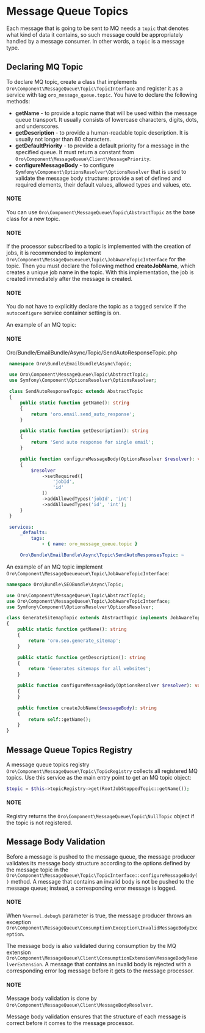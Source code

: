 <a id="dev-guide-mq-topics"></a>

# Message Queue Topics

Each message that is going to be sent to MQ needs a `topic` that denotes what kind of data it contains, so such message
could be appropriately handled by a message consumer. In other words, a `topic` is a message type.

## Declaring MQ Topic

To declare MQ topic, create a class that implements  `Oro\Component\MessageQueue\Topic\TopicInterface`
and register it as a service with tag `oro_message_queue.topic`. You have to declare the following methods:

- **getName** - to provide a topic name that will be used within the message queue transport. It usually consists of lowercase characters, digits, dots, and underscores.
- **getDescription** - to provide a human-readable topic description. It is usually not longer than 80 characters.
- **getDefaultPriority** - to provide a default priority for a message in the specified queue. It must return a constant from `Oro\Component\MessageQueue\Client\MessagePriority`.
- **configureMessageBody** - to configure `Symfony\Component\OptionsResolver\OptionsResolver` that is used to validate the message body structure:
  provide a set of defined and required elements, their default values, allowed types and values, etc.

#### NOTE
You can use `Oro\Component\MessageQueue\Topic\AbstractTopic` as the base class for a new topic.

#### NOTE
If the processor subscribed to a topic is implemented with the creation of jobs, it is recommended to implement `Oro\Component\MessageQueueueue\Topic\JobAwareTopicInterface` for the topic.
Then you must declare the following method **createJobName**, which creates a unique job name in the topic.
With this implementation, the job is created immediately after the message is created.

#### NOTE
You do not have to explicitly declare the topic as a tagged service if the `autoconfigure` service container setting is on.

An example of an MQ topic:

#### NOTE
Oro/Bundle/EmailBundle/Async/Topic/SendAutoResponseTopic.php
```php
 namespace Oro\Bundle\EmailBundle\Async\Topic;

 use Oro\Component\MessageQueue\Topic\AbstractTopic;
 use Symfony\Component\OptionsResolver\OptionsResolver;

 class SendAutoResponseTopic extends AbstractTopic
 {
     public static function getName(): string
     {
         return 'oro.email.send_auto_response';
     }

     public static function getDescription(): string
     {
         return 'Send auto response for single email';
     }

     public function configureMessageBody(OptionsResolver $resolver): void
     {
         $resolver
             ->setRequired([
                 'jobId',
                 'id'
             ])
             ->addAllowedTypes('jobId', 'int')
             ->addAllowedTypes('id', 'int');
     }
 }
```

```yaml
 services:
     _defaults:
         tags:
             - { name: oro_message_queue.topic }

     Oro\Bundle\EmailBundle\Async\Topic\SendAutoResponsesTopic: ~
```

An example of an MQ topic implement `Oro\Component\MessageQueueueue\Topic\JobAwareTopicInterface`:

```php
namespace Oro\Bundle\SEOBundle\Async\Topic;

use Oro\Component\MessageQueue\Topic\AbstractTopic;
use Oro\Component\MessageQueue\Topic\JobAwareTopicInterface;
use Symfony\Component\OptionsResolver\OptionsResolver;

class GenerateSitemapTopic extends AbstractTopic implements JobAwareTopicInterface
{
    public static function getName(): string
    {
        return 'oro.seo.generate_sitemap';
    }

    public static function getDescription(): string
    {
        return 'Generates sitemaps for all websites';
    }

    public function configureMessageBody(OptionsResolver $resolver): void
    {
    }

    public function createJobName($messageBody): string
    {
        return self::getName();
    }
}
```

## Message Queue Topics Registry

A message queue topics registry `Oro\Component\MessageQueue\Topic\TopicRegistry` collects all registered MQ topics. Use this service as the main entry point to get an MQ topic object:

```php
$topic = $this->topicRegistry->get(RootJobStoppedTopic::getName());
```

#### NOTE
Registry returns the `Oro\Component\MessageQueue\Topic\NullTopic` object if the topic is not registered.

## Message Body Validation

Before a message is pushed to the message queue, the message producer validates its message body structure
according to the options defined by the message topic in the `Oro\Component\MessageQueue\Topic\TopicInterface::configureMessageBody()`
method. A message that contains an invalid body is not be pushed to the message queue; instead, a corresponding error message is logged.

#### NOTE
When `%kernel.debug%` parameter is true, the message producer throws an exception `Oro\Component\MessageQueue\Consumption\Exception\InvalidMessageBodyException`.

The message body is also validated during consumption by the MQ extension `Oro\Component\MessageQueue\Client\ConsumptionExtension\MessageBodyResolverExtension`.
A message that contains an invalid body is rejected with a corresponding error log message before it gets to the message processor.

#### NOTE
Message body validation is done by `Oro\Component\MessageQueue\Client\MessageBodyResolver`.

Message body validation ensures that the structure of each message is correct before it comes to the message processor.

<!-- Frontend -->
